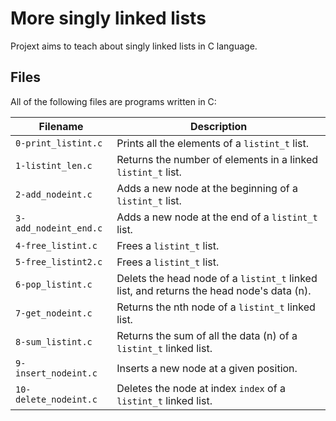 # More singly linked lists
Projext aims to teach about singly linked lists in C language.

## Files
All of the following files are programs written in C:

| Filename | Description |
| -------- | ----------- |
| `0-print_listint.c` | Prints all the elements of a `listint_t` list.|
| `1-listint_len.c` | Returns the number of elements in a linked `listint_t` list.|
| `2-add_nodeint.c` | Adds a new node at the beginning of a `listint_t` list.|
| `3-add_nodeint_end.c` | Adds a new node at the end of a `listint_t` list.|
| `4-free_listint.c` | Frees a `listint_t` list.|
| `5-free_listint2.c` | Frees a `listint_t` list.|
| `6-pop_listint.c` | Delets the head node of a `listint_t` linked list, and returns the head node's data (n).|
| `7-get_nodeint.c` | Returns the nth node of a `listint_t` linked list.|
| `8-sum_listint.c` | Returns the sum of all the data (n) of a `listint_t` linked list.|
| `9-insert_nodeint.c` | Inserts a new node at a given position.|
| `10-delete_nodeint.c` | Deletes the node at index `index` of a `listint_t` linked list.|
